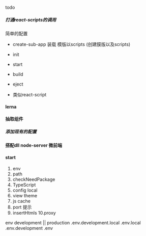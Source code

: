 todo

##### 打通react-scripts的调用 #####
简单的配置
* create-sub-app 装载 模版以scripts (创建膜版以及scripts)

* init
* start 
* build
* eject

* 类似react-script
#### lerna ####

#### 抽取组件 ####

##### 添加现有的配置 #####


#### 搭配dll node-server 微前端 #####


#### start ####

1. env 
2. path
3. checkNeedPackage
4. TypeScript
5. config local
6. view theme
7. js cache
8. port 提示
9. insertHtmls
10.proxy

env development || production
.env.development.local
.env.local
.env.development
.env
